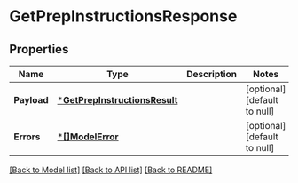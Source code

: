 # GetPrepInstructionsResponse

## Properties
Name | Type | Description | Notes
------------ | ------------- | ------------- | -------------
**Payload** | [***GetPrepInstructionsResult**](GetPrepInstructionsResult.md) |  | [optional] [default to null]
**Errors** | [***[]ModelError**](array.md) |  | [optional] [default to null]

[[Back to Model list]](../README.md#documentation-for-models) [[Back to API list]](../README.md#documentation-for-api-endpoints) [[Back to README]](../README.md)

